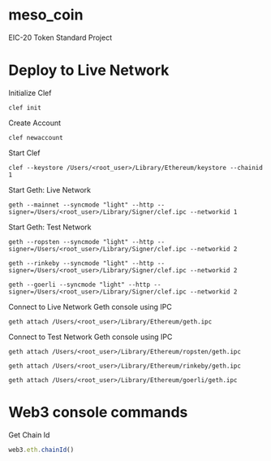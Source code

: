 # meso_coin
EIC-20 Token Standard Project

# Deploy to Live Network

Initialize Clef

```
clef init
```

Create Account

```
clef newaccount
```

Start Clef

```
clef --keystore /Users/<root_user>/Library/Ethereum/keystore --chainid 1
```

Start Geth: Live Network

```
geth --mainnet --syncmode "light" --http --signer=/Users/<root_user>/Library/Signer/clef.ipc --networkid 1
```

Start Geth: Test Network

```
geth --ropsten --syncmode "light" --http --signer=/Users/<root_user>/Library/Signer/clef.ipc --networkid 2
```

```
geth --rinkeby --syncmode "light" --http --signer=/Users/<root_user>/Library/Signer/clef.ipc --networkid 2
```

```
geth --goerli --syncmode "light" --http --signer=/Users/<root_user>/Library/Signer/clef.ipc --networkid 2
```

Connect to Live Network Geth console using IPC

```
geth attach /Users/<root_user>/Library/Ethereum/geth.ipc
```

Connect to Test Network Geth console using IPC

```
geth attach /Users/<root_user>/Library/Ethereum/ropsten/geth.ipc
```

```
geth attach /Users/<root_user>/Library/Ethereum/rinkeby/geth.ipc
```

```
geth attach /Users/<root_user>/Library/Ethereum/goerli/geth.ipc
```

# Web3 console commands

Get Chain Id

```javascript
web3.eth.chainId()
```
